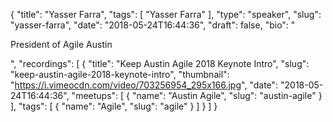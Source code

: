 {
  "title": "Yasser Farra",
  "tags": [
    "Yasser Farra"
  ],
  "type": "speaker",
  "slug": "yasser-farra",
  "date": "2018-05-24T16:44:36",
  "draft": false,
  "bio": "<p>President of Agile Austin</p>",
  "recordings": [
    {
      "title": "Keep Austin Agile 2018 Keynote Intro",
      "slug": "keep-austin-agile-2018-keynote-intro",
      "thumbnail": "https://i.vimeocdn.com/video/703256954_295x166.jpg",
      "date": "2018-05-24T16:44:36",
      "meetups": [
        {
          "name": "Austin Agile",
          "slug": "austin-agile"
        }
      ],
      "tags": [
        {
          "name": "Agile",
          "slug": "agile"
        }
      ]
    }
  ]
}